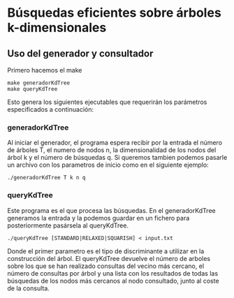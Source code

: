 # Búsquedas eficientes sobre árboles k-dimensionales

## Uso del generador y consultador

Primero hacemos el make
```
make generadorKdTree
make queryKdTree
```

Esto genera los siguientes ejecutables que requerirán los parámetros especificados a continuación:

### generadorKdTree
Al iniciar el generador, el programa espera recibir por la entrada el número de árboles T, el numero de nodos n, la dimensionalidad de los nodos del árbol k y el número de búsquedas q.
Si queremos tambien podemos pasarle un archivo con los parametros de inicio como en el siguiente ejemplo:
```
./generadorKdTree T k n q
```
### queryKdTree
Este programa es el que procesa las búsquedas. En el generadorKdTree generamos la entrada y la podemos guardar en un fichero para posteriormente pasársela al queryKdTree.
```
./queryKdTree [STANDARD|RELAXED|SQUARISH] < input.txt
```
Donde el primer parametro es el tipo de discriminante a utilizar en la construcción del árbol. El queryKdTree devuelve el número de arboles sobre los que se han realizado consultas del vecino más cercano, el número de consultas por árbol y una lista con los resultados de todas las búsquedas de los nodos más cercanos al nodo consultado, junto al coste de la consulta.






